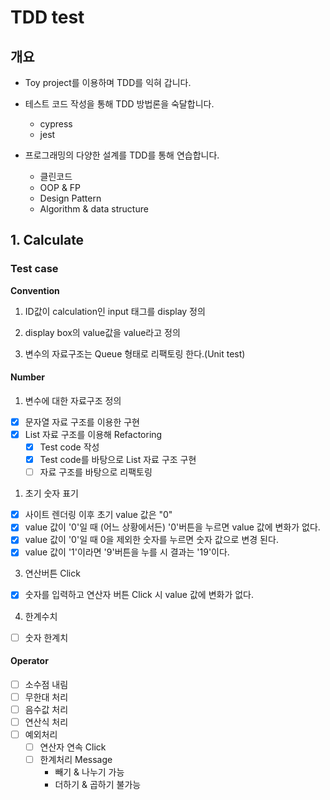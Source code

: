 # TDD test

## 개요

- Toy project를 이용하며 TDD를 익혀 갑니다.
  
- 테스트 코드 작성을 통해 TDD 방법론을 숙달합니다.

  - cypress
  - jest
  
- 프로그래밍의 다양한 설계를 TDD를 통해 연습합니다.
  
  - 클린코드 
  - OOP & FP 
  - Design Pattern 
  - Algorithm & data structure

## 1. Calculate

### Test case

**Convention**

1. ID값이 calculation인 input 태그를 display 정의

2. display box의 value값을 value라고 정의

3. 변수의 자료구조는 Queue 형태로 리팩토링 한다.(Unit test)

#### Number

1. 변수에 대한 자료구조 정의
   
- [x] 문자열 자료 구조를 이용한 구현
- [x] List 자료 구조를 이용해 Refactoring
  - [x] Test code 작성
  - [x] Test code를 바탕으로 List 자료 구조 구현
  - [ ] 자료 구조를 바탕으로 리팩토링

1. 초기 숫자 표기

- [x] 사이트 렌더링 이후 초기 value 값은 "0"
- [x] value 값이 '0'일 때 (어느 상황에서든) '0'버튼을 누르면 value 값에 변화가 없다.
- [x] value 값이 '0'일 때 0을 제외한 숫자를 누르면 숫자 값으로 변경 된다.
- [x] value 값이 '1'이라면 '9'버튼을 누를 시 결과는 '19'이다.

3. 연산버튼 Click

- [x] 숫자를 입력하고 연산자 버튼 Click 시 value 값에 변화가 없다.

4. 한계수치

- [ ] 숫자 한계치

#### Operator

- [ ] 소수점 내림
- [ ] 무한대 처리
- [ ] 음수값 처리
- [ ] 연산식 처리
- [ ] 예외처리
  - [ ] 연산자 연속 Click
  - [ ] 한계처리 Message
    - 빼기 & 나누기 가능
    - 더하기 & 곱하기 불가능